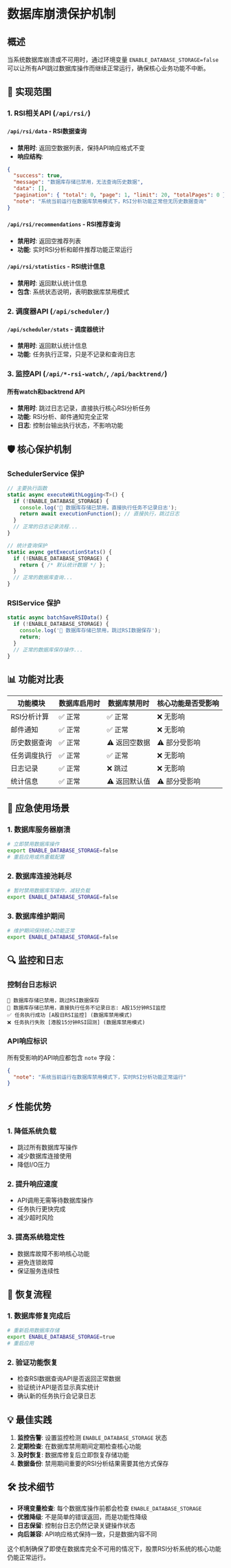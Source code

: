 # 数据库崩溃保护机制

## 概述

当系统数据库崩溃或不可用时，通过环境变量 `ENABLE_DATABASE_STORAGE=false` 可以让所有API跳过数据库操作而继续正常运行，确保核心业务功能不中断。

## 🔧 实现范围

### 1. RSI相关API (`/api/rsi/`)

#### `/api/rsi/data` - RSI数据查询
- **禁用时**: 返回空数据列表，保持API响应格式不变
- **响应结构**: 
```json
{
  "success": true,
  "message": "数据库存储已禁用，无法查询历史数据",
  "data": [],
  "pagination": { "total": 0, "page": 1, "limit": 20, "totalPages": 0 },
  "note": "系统当前运行在数据库禁用模式下，RSI分析功能正常但无历史数据查询"
}
```

#### `/api/rsi/recommendations` - RSI推荐查询
- **禁用时**: 返回空推荐列表
- **功能**: 实时RSI分析和邮件推荐功能正常运行

#### `/api/rsi/statistics` - RSI统计信息
- **禁用时**: 返回默认统计信息
- **包含**: 系统状态说明，表明数据库禁用模式

### 2. 调度器API (`/api/scheduler/`)

#### `/api/scheduler/stats` - 调度器统计
- **禁用时**: 返回默认统计信息
- **功能**: 任务执行正常，只是不记录和查询日志

### 3. 监控API (`/api/*-rsi-watch/`, `/api/backtrend/`)

#### 所有watch和backtrend API
- **禁用时**: 跳过日志记录，直接执行核心RSI分析任务
- **功能**: RSI分析、邮件通知完全正常
- **日志**: 控制台输出执行状态，不影响功能

## 🛡️ 核心保护机制

### SchedulerService 保护
```typescript
// 主要执行函数
static async executeWithLogging<T>() {
  if (!ENABLE_DATABASE_STORAGE) {
    console.log('🔄 数据库存储已禁用，直接执行任务不记录日志');
    return await executionFunction(); // 直接执行，跳过日志
  }
  // 正常的日志记录流程...
}

// 统计查询保护
static async getExecutionStats() {
  if (!ENABLE_DATABASE_STORAGE) {
    return { /* 默认统计数据 */ };
  }
  // 正常的数据库查询...
}
```

### RSIService 保护
```typescript
static async batchSaveRSIData() {
  if (!ENABLE_DATABASE_STORAGE) {
    console.log('🔄 数据库存储已禁用，跳过RSI数据保存');
    return;
  }
  // 正常的数据库保存操作...
}
```

## 📊 功能对比表

| 功能模块 | 数据库启用时 | 数据库禁用时 | 核心功能是否受影响 |
|---------|-------------|-------------|------------------|
| RSI分析计算 | ✅ 正常 | ✅ 正常 | ❌ 无影响 |
| 邮件通知 | ✅ 正常 | ✅ 正常 | ❌ 无影响 |
| 历史数据查询 | ✅ 正常 | ⚠️ 返回空数据 | ⚠️ 部分受影响 |
| 任务调度执行 | ✅ 正常 | ✅ 正常 | ❌ 无影响 |
| 日志记录 | ✅ 正常 | ❌ 跳过 | ❌ 无影响 |
| 统计信息 | ✅ 正常 | ⚠️ 返回默认值 | ⚠️ 部分受影响 |

## 🚨 应急使用场景

### 1. 数据库服务器崩溃
```bash
# 立即禁用数据库操作
export ENABLE_DATABASE_STORAGE=false
# 重启应用或热重载配置
```

### 2. 数据库连接池耗尽
```bash
# 暂时禁用数据库写操作，减轻负载
export ENABLE_DATABASE_STORAGE=false
```

### 3. 数据库维护期间
```bash
# 维护期间保持核心功能正常
export ENABLE_DATABASE_STORAGE=false
```

## 🔍 监控和日志

### 控制台日志标识
```
🔄 数据库存储已禁用，跳过RSI数据保存
🔄 数据库存储已禁用，直接执行任务不记录日志: A股15分钟RSI监控
✅ 任务执行成功 [A股日RSI监控] (数据库禁用模式)
❌ 任务执行失败 [港股15分钟RSI回测] (数据库禁用模式)
```

### API响应标识
所有受影响的API响应都包含 `note` 字段：
```json
{
  "note": "系统当前运行在数据库禁用模式下，实时RSI分析功能正常运行"
}
```

## ⚡ 性能优势

### 1. 降低系统负载
- 跳过所有数据库写操作
- 减少数据库连接使用
- 降低I/O压力

### 2. 提升响应速度
- API调用无需等待数据库操作
- 任务执行更快完成
- 减少超时风险

### 3. 提高系统稳定性
- 数据库故障不影响核心功能
- 避免连锁故障
- 保证服务连续性

## 🔄 恢复流程

### 1. 数据库修复完成后
```bash
# 重新启用数据库存储
export ENABLE_DATABASE_STORAGE=true
# 重启应用
```

### 2. 验证功能恢复
- 检查RSI数据查询API是否返回正常数据
- 验证统计API是否显示真实统计
- 确认新的任务执行会记录日志

## 💡 最佳实践

1. **监控告警**: 设置监控检测 `ENABLE_DATABASE_STORAGE` 状态
2. **定期检查**: 在数据库禁用期间定期检查核心功能
3. **及时恢复**: 数据库修复后立即恢复存储功能
4. **数据备份**: 禁用期间重要的RSI分析结果需要其他方式保存

## 🛠️ 技术细节

- **环境变量检查**: 每个数据库操作前都会检查 `ENABLE_DATABASE_STORAGE`
- **优雅降级**: 不是简单的错误返回，而是功能性降级
- **日志保留**: 控制台日志仍然记录关键操作状态
- **向后兼容**: API响应格式保持一致，只是数据内容不同

这个机制确保了即使在数据库完全不可用的情况下，股票RSI分析系统的核心功能仍能正常运行。
